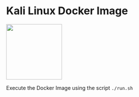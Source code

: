 # Kali Linux Docker Image

<img width="150px" style="margin:auto;" src="https://www.pinclipart.com/picdir/big/107-1077742_kali-linux-kali-linux-logo-png-clipart.png"></img>

Execute the Docker Image using the script
<code>./run.sh</code>
